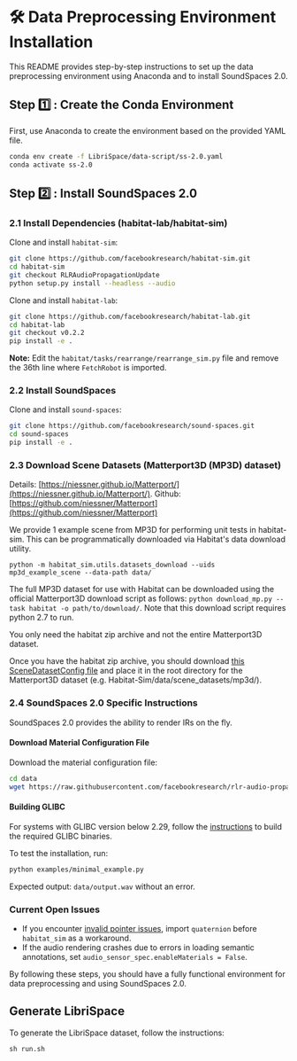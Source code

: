 # 🛠️ Data Preprocessing Environment Installation

This README provides step-by-step instructions to set up the data preprocessing environment using Anaconda and to install SoundSpaces 2.0.

## Step 1️⃣ : Create the Conda Environment

First, use Anaconda to create the environment based on the provided YAML file.

```bash
conda env create -f LibriSpace/data-script/ss-2.0.yaml
conda activate ss-2.0
```

## Step 2️⃣ : Install SoundSpaces 2.0

### 2.1 Install Dependencies (habitat-lab/habitat-sim)

Clone and install `habitat-sim`:

```bash
git clone https://github.com/facebookresearch/habitat-sim.git
cd habitat-sim
git checkout RLRAudioPropagationUpdate
python setup.py install --headless --audio
```

Clone and install `habitat-lab`:

```bash
git clone https://github.com/facebookresearch/habitat-lab.git
cd habitat-lab
git checkout v0.2.2
pip install -e .
```

**Note:** Edit the `habitat/tasks/rearrange/rearrange_sim.py` file and remove the 36th line where `FetchRobot` is imported.

### 2.2 Install SoundSpaces

Clone and install `sound-spaces`:

```bash
git clone https://github.com/facebookresearch/sound-spaces.git
cd sound-spaces
pip install -e .
```

### 2.3 Download Scene Datasets (Matterport3D (MP3D) dataset)
Details: [https://niessner.github.io/Matterport/](https://niessner.github.io/Matterport/). Github: [https://github.com/niessner/Matterport](https://github.com/niessner/Matterport)

We provide 1 example scene from MP3D for performing unit tests in habitat-sim. This can be programmatically downloaded via Habitat's data download utility.
```shell
python -m habitat_sim.utils.datasets_download --uids mp3d_example_scene --data-path data/
```

The full MP3D dataset for use with Habitat can be downloaded using the official Matterport3D download script as follows: `python download_mp.py --task habitat -o path/to/download/`. Note that this download script requires python 2.7 to run.

You only need the habitat zip archive and not the entire Matterport3D dataset.

Once you have the habitat zip archive, you should download [this SceneDatasetConfig file](http://dl.fbaipublicfiles.com/habitat/mp3d/config_v1/mp3d.scene_dataset_config.json) and place it in the root directory for the Matterport3D dataset (e.g. Habitat-Sim/data/scene_datasets/mp3d/).

### 2.4 SoundSpaces 2.0 Specific Instructions

SoundSpaces 2.0 provides the ability to render IRs on the fly.

#### Download Material Configuration File

Download the material configuration file:

```bash
cd data
wget https://raw.githubusercontent.com/facebookresearch/rlr-audio-propagation/main/RLRAudioPropagationPkg/data/mp3d_material_config.json
```

#### Building GLIBC

For systems with GLIBC version below 2.29, follow the [instructions](https://github.com/facebookresearch/rlr-audio-propagation/issues/9#issuecomment-1317697962) to build the required GLIBC binaries.

To test the installation, run:

```bash
python examples/minimal_example.py
```

Expected output: `data/output.wav` without an error.

### Current Open Issues

- If you encounter [invalid pointer issues](https://github.com/facebookresearch/habitat-sim/issues/1747), import `quaternion` before `habitat_sim` as a workaround.
- If the audio rendering crashes due to errors in loading semantic annotations, set `audio_sensor_spec.enableMaterials = False`.

By following these steps, you should have a fully functional environment for data preprocessing and using SoundSpaces 2.0.

## Generate LibriSpace

To generate the LibriSpace dataset, follow the instructions:
```shell
sh run.sh
```